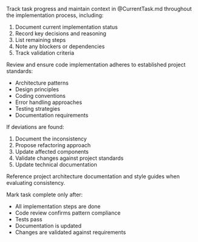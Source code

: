 Track task progress and maintain context in @CurrentTask.md throughout the implementation process, including:

1. Document current implementation status
2. Record key decisions and reasoning
3. List remaining steps
4. Note any blockers or dependencies
5. Track validation criteria

Review and ensure code implementation adheres to established project standards:

- Architecture patterns
- Design principles
- Coding conventions
- Error handling approaches
- Testing strategies
- Documentation requirements

If deviations are found:
1. Document the inconsistency
2. Propose refactoring approach
3. Update affected components
4. Validate changes against project standards
5. Update technical documentation

Reference project architecture documentation and style guides when evaluating consistency.

Mark task complete only after:
- All implementation steps are done
- Code review confirms pattern compliance
- Tests pass
- Documentation is updated
- Changes are validated against requirements